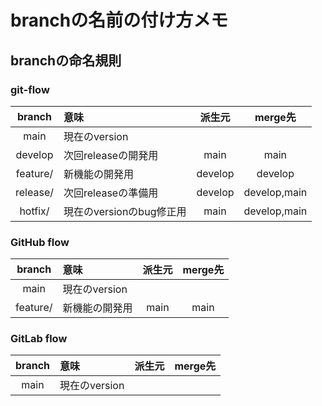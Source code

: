# branchの名前の付け方メモ
##  branchの命名規則
### git-flow
| branch | 意味 | 派生元 | merge先 |
| :----: | :---- | :----: | :----: |
| main | 現在のversion |   |   |
| develop | 次回releaseの開発用 | main | main |
| feature/ | 新機能の開発用 | develop | develop |
| release/ | 次回releaseの準備用 | develop | develop,main |
| hotfix/ | 現在のversionのbug修正用 | main | develop,main |
### GitHub flow
| branch | 意味 | 派生元 | merge先 |
| :----: | :---- | :----: | :----: |
| main | 現在のversion |   |   |
| feature/ | 新機能の開発用 | main | main |
### GitLab flow
| branch | 意味 | 派生元 | merge先 |
| :----: | :---- | :----: | :----: |
| main | 現在のversion |   |   |
